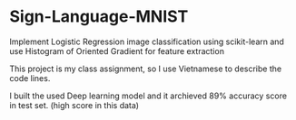 # Sign-Language-MNIST
Implement Logistic Regression image classification using scikit-learn and use Histogram of Oriented Gradient for feature extraction

This project is my class assignment, so I use Vietnamese to describe the code lines.

I built the used Deep learning model and it archieved 89% accuracy score in test set. (high score in this data)
